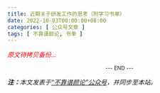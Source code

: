 ```yaml
---
title: 近期关于研发工作的思考（附学习书单）
date: 2022-10-03T00:00:00+08:00
categories: [ 公众号文章 ]
tags: [ 不靠谱颜论, 书单 ]
---
```


<font color=red><i>原文待拷贝备份...</i></font>

<center><small>--- END ---</small></center>

<i><b>注：</b>本文发表于[“不靠谱颜论”公众号](https://mp.weixin.qq.com/s/lJamSAZ_d0vdba6W7dq9SA)，并同步至本站。</i>
